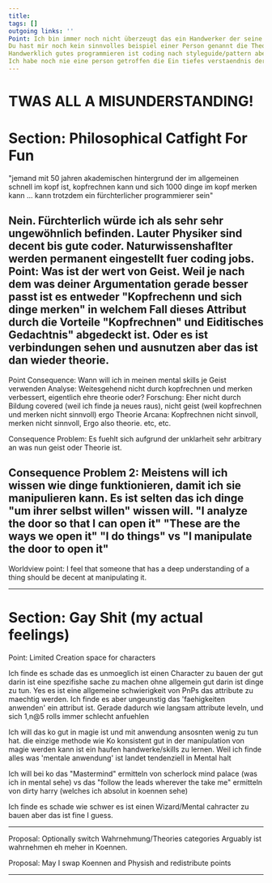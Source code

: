 ```yaml
---
title:   
tags: []
outgoing links: ''  
Point: Ich bin immer noch nicht überzeugt das ein Handwerker der seine Werkzeuge nicht versteht irgendwas erreichen kann.
Du hast mir noch kein sinnvolles beispiel einer Person genannt die Theorie 5 und Geist/Bildung 1 hat.
Handwerklich gutes programmieren ist coding nach styleguide/pattern aber die zu kennen ist, arguably, Bildung und/oder der skill.
Ich habe noch nie eine person getroffen die Ein tiefes verstaendnis der materie hat und keinerlei faehigkeit in der anwendung hat.
---
```

# TWAS ALL A MISUNDERSTANDING!

# Section: Philosophical Catfight For Fun

"jemand mit 50 jahren akademischen hintergrund der im allgemeinen schnell im kopf ist, kopfrechnen kann und sich 1000 dinge im kopf merken kann ... kann trotzdem ein fürchterlicher programmierer sein"

Nein. Fürchterlich würde ich als sehr sehr ungewöhnlich befinden. Lauter Physiker sind decent bis gute coder. Naturwissenshaflter werden permanent eingestellt fuer coding jobs. 
Point: Was ist der wert von Geist. 
Weil je nach dem was deiner Argumentation gerade besser passt ist es entweder "Kopfrechenn und sich dinge merken" in welchem Fall dieses Attribut durch die Vorteile "Kopfrechnen" und Eiditisches Gedachtnis" abgedeckt ist.
Oder es ist verbindungen sehen und ausnutzen aber das ist dan wieder theorie.
----
Point Consequence: Wann will ich in meinen mental skills je Geist verwenden
Analyse: Weitesgehend nicht durch kopfrechnen und merken verbessert, eigentlich ehre theorie oder?
Forschung: Eher nicht durch Bildung covered (weil ich finde ja neues raus), nicht geist (weil kopfrechnen und merken nicht sinnvoll) ergo Theorie
Arcana: Kopfrechnen nicht sinvoll, merken nicht sinnvoll, Ergo also theorie.
etc, etc. 

Consequence Problem: Es fuehlt sich aufgrund der unklarheit sehr arbitrary an was nun geist oder Theorie ist.

Consequence Problem 2: Meistens will ich wissen wie dinge funktionieren, damit ich sie manipulieren kann. Es ist selten das ich dinge "um ihrer selbst willen" wissen will.
"I analyze the door so that I can open it" "These are the ways we open it" "I do things"
vs
"I manipulate the door to open it"
-----

Worldview point: I feel that someone that has a deep understanding of a thing should be decent at manipulating it.

-----

# Section: Gay Shit (my actual feelings)

Point: Limited Creation space for characters

Ich finde es schade das es unmoeglich ist einen Character zu bauen der gut darin ist eine spezifishe sache zu machen ohne allgemein gut darin ist dinge zu tun.
Yes es ist eine allgemeine schwierigkeit von PnPs das attribute zu maechtig werden.
Ich finde es aber ungeunstig das 'faehigkeiten anwenden' ein attribut ist.
Gerade dadurch wie langsam attribute leveln, und sich 1,n@5 rolls immer schlecht anfuehlen 

Ich will das ko gut in magie ist und mit anwendung ansosnten wenig zu tun hat. die einzige methode wie Ko konsistent gut in der manipulation von magie werden kann ist ein haufen handwerke/skills zu lernen.
Weil ich finde alles was 'mentale anwendung' ist landet tendenziell in Mental halt

Ich will bei ko das "Mastermind" ermitteln von scherlock mind palace (was ich in mental sehe) vs das "follow the leads wherever the take me" ermitteln von dirty harry (welches ich absolut in koennen sehe)

Ich finde es schade wie schwer es ist einen Wizard/Mental cahracter zu bauen aber das ist fine I guess.

----

Proposal: Optionally switch Wahrnehmung/Theories categories
Arguably ist wahrnehmen eh meher in Koennen.

Proposal: May I swap Koennen and Physish and redistribute points

----
